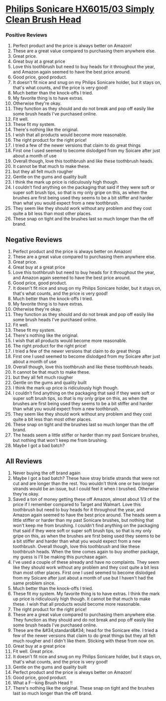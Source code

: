 # [Philips Sonicare HX6015/03 Simply Clean Brush Head](https://products.checkmycream.com/products/Philips-Sonicare-HX601503-Simply-Clean-Brush-Head.html)

### Positive Reviews

<ol>
      <li>Perfect product and the price is always better on Amazon!</li>
      <li>These are a great value compared to purchasing them anywhere else.  </li>
      <li>Great price.</li>
      <li>Great buy at a great price</li>
      <li>Love this toothbrush but need to buy heads for it throughout the year, and Amazon again seemed to have the best price around.  </li>
      <li>Good price, good product.</li>
      <li>It doesn&#x27;t fit nice and snug on my Philips  Sonicare holder, but it stays on, that&#x27;s what counts, and the price is very good!</li>
      <li>Much better than the knock-offs I tried.</li>
      <li>My favorite thing is to have extras.  </li>
      <li>Otherwise they&#x27;re okay.</li>
      <li>They function as they should and do not break and pop off easily like some brush heads I&#x27;ve purchased online.</li>
      <li>Fit well.  </li>
      <li>These fit my system.  </li>
      <li>There&#x27;s nothing like the original.</li>
      <li>I wish that all products would become more reasonable.</li>
      <li>The right product for the right price!</li>
      <li>I tried a few of the newer versions that claim to do great things</li>
      <li>First one I used seemed to become dislodged from my Soicare after just about a month of use</li>
      <li>Overall though, love this toothbrush and like these toothbrush heads.  </li>
      <li>It cannot be that much to make these.</li>
      <li>but they all felt much rougher</li>
      <li>Gentle on the gums and quality built</li>
      <li>I think the mark up price is ridiculously high though.</li>
      <li>I couldn&#x27;t find anything on the packaging that said if they were soft or super soft brush tips, so that is my only gripe on this, as when the brushes are first being used they seems to be a bit stiffer and harder than what you would expect from a new toothbrush.  </li>
      <li>They seem like they should work without any problem and they cost quite a bit less than most other places.</li>
      <li>These snap on tight and the brushes last so much longer than the off brand.</li>
</ol>


<h2>Negative Reviews</h2>
<ol>
<li> Perfect product and the price is always better on Amazon!</li>
<li> These are a great value compared to purchasing them anywhere else.  </li>
<li> Great price.</li>
<li> Great buy at a great price</li>
<li> Love this toothbrush but need to buy heads for it throughout the year, and Amazon again seemed to have the best price around.  </li>
<li> Good price, good product.</li>
<li> It doesn&#x27;t fit nice and snug on my Philips  Sonicare holder, but it stays on, that&#x27;s what counts, and the price is very good!</li>
<li> Much better than the knock-offs I tried.</li>
<li> My favorite thing is to have extras.  </li>
<li> Otherwise they&#x27;re okay.</li>
<li> They function as they should and do not break and pop off easily like some brush heads I&#x27;ve purchased online.</li>
<li> Fit well.  </li>
<li> These fit my system.  </li>
<li> There&#x27;s nothing like the original.</li>
<li> I wish that all products would become more reasonable.</li>
<li> The right product for the right price!</li>
<li> I tried a few of the newer versions that claim to do great things</li>
<li> First one I used seemed to become dislodged from my Soicare after just about a month of use</li>
<li> Overall though, love this toothbrush and like these toothbrush heads.  </li>
<li> It cannot be that much to make these.</li>
<li> but they all felt much rougher</li>
<li> Gentle on the gums and quality built</li>
<li> I think the mark up price is ridiculously high though.</li>
<li> I couldn&#x27;t find anything on the packaging that said if they were soft or super soft brush tips, so that is my only gripe on this, as when the brushes are first being used they seems to be a bit stiffer and harder than what you would expect from a new toothbrush.  </li>
<li> They seem like they should work without any problem and they cost quite a bit less than most other places.</li>
<li> These snap on tight and the brushes last so much longer than the off brand.</li>
<li> The heads seem a little stiffer or harder than my past Sonicare brushes, but nothing that won&#x27;t keep me from brushing.  </li>
<li> Maybe I got a bad batch?</li>
</ol>

<h2>All Reviews</h2>

<ol>
    <li> Never buying the off brand again</li>
    <li> Maybe I got a bad batch? These have stray bristle strands that were not cut and are longer than the rest. You wouldn&#x27;t think one or two longer strands would be an issue, but I could feel it when I brushed. Otherwise they&#x27;re okay.</li>
    <li> Saved a ton of money getting these off Amazon, almost about 1/3 of the price if I remember compared to Target and Walmart.  Love this toothbrush but need to buy heads for it throughout the year, and Amazon again seemed to have the best price around.  The heads seem a little stiffer or harder than my past Sonicare brushes, but nothing that won&#x27;t keep me from brushing.  I couldn&#x27;t find anything on the packaging that said if they were soft or super soft brush tips, so that is my only gripe on this, as when the brushes are first being used they seems to be a bit stiffer and harder than what you would expect from a new toothbrush.  Overall though, love this toothbrush and like these toothbrush heads.  When the time comes again to buy another package, my guess is I&#x27;ll be making this purchase again.</li>
    <li> I&#x27;ve used a couple of these already and have no complaints. They seem like they should work without any problem and they cost quite a bit less than most other places. First one I used seemed to become dislodged from my Soicare after just about a month of use but I haven&#x27;t had the same problem since.</li>
    <li> Much better than the knock-offs I tried.</li>
    <li> These fit my system.  My favorite thing is to have extras.  I think the mark up price is ridiculously high though. It cannot be that much to make these. I wish that all products would become more reasonable.</li>
    <li> The right product for the right price!</li>
    <li> These are a great value compared to purchasing them anywhere else.  They function as they should and do not break and pop off easily like some brush heads I&#x27;ve purchased online.</li>
    <li> These are the &amp;#34;standard&amp;#34; head for the Sonicare elite.  I tried a few of the newer versions that claim to do great things but they all felt much rougher and I didn&#x27;t like them.  Sticking with these from now on.</li>
    <li> Great buy at a great price</li>
    <li> Fit well.  Great price.</li>
    <li> It doesn&#x27;t fit nice and snug on my Philips  Sonicare holder, but it stays on, that&#x27;s what counts, and the price is very good!</li>
    <li> Gentle on the gums and quality built</li>
    <li> Perfect product and the price is always better on Amazon!</li>
    <li> Good price, good product.</li>
    <li> What a F--king Brush Head !!</li>
    <li> There&#x27;s nothing like the original. These snap on tight and the brushes last so much longer than the off brand.</li>
</ol>




